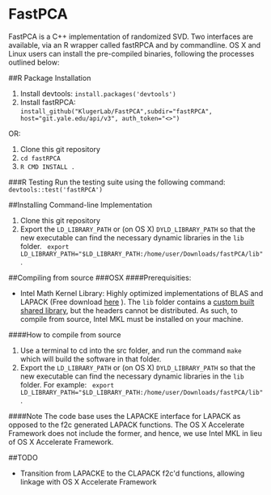 # FastPCA
FastPCA is a C++ implementation of randomized SVD. Two interfaces are
available, via an R wrapper called fastRPCA and by commandline.   OS X and
Linux users can install the pre-compiled binaries, following the processes
outlined below:

##R Package Installation
1. Install devtools: `install.packages('devtools')`
2. Install fastRPCA: `install_github("KlugerLab/FastPCA",subdir="fastRPCA",
   host="git.yale.edu/api/v3", auth_token="<>")`

OR:

1.  Clone this git repository
2. `cd fastRPCA`
3. `R CMD INSTALL .`



###R Testing
Run the testing suite using the following command: `devtools::test('fastRPCA')`

##Installing Command-line Implementation
1. Clone this git repository
2. Export the `LD_LIBRARY_PATH` or (on OS X)  `DYLD_LIBRARY_PATH` so that the new executable can find the
   necessary dynamic libraries in the `lib` folder.  ` export
LD_LIBRARY_PATH="$LD_LIBRARY_PATH:/home/user/Downloads/fastPCA/lib"`. 


##Compiling from source
###OSX
####Prerequisities:
* Intel Math Kernel Library: Highly optimized implementations of BLAS and LAPACK (Free download [here](https://software.intel.com/sites/campaigns/nest/) ).  The `lib` folder contains a [custom built shared library](https://software.intel.com/en-us/node/528690), but the headers cannot be distributed.  As such, to compile from source, Intel MKL must be installed on your machine.

####How to compile from source
1. Use a terminal to cd into the src folder, and run the command `make` which will build the software in that folder.
2. Export the `LD_LIBRARY_PATH` or (on OS X)  `DYLD_LIBRARY_PATH` so that the new executable can find the
   necessary dynamic libraries in the `lib` folder. For example:
  ` export LD_LIBRARY_PATH="$LD_LIBRARY_PATH:/home/user/Downloads/fastPCA/lib"`. 

####Note
The code base uses the LAPACKE interface for LAPACK as opposed to the f2c
generated LAPACK functions.  The OS X Accelerate Framework does not include the
former, and hence, we use Intel MKL in lieu of OS X Accelerate Framework. 

##TODO
* Transition from LAPACKE to the CLAPACK f2c'd functions, allowing linkage with OS X Accelerate Framework
